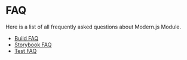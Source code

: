 # FAQ

Here is a list of all frequently asked questions about Modern.js Module.

- [Build FAQ](./build.mdx)
- [Storybook FAQ](./storybook.mdx)
- [Test FAQ](./test.mdx)
